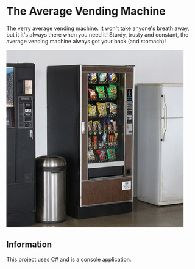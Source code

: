 # The Average Vending Machine
The verry average vending machine. It won't take anyone's breath away, but it it's always there when you need it! Sturdy, trusty and constant, the average vending machine always got your back (and stomach)!

![Picture of the average vending machine](snack_vending_machine_1.jpeg)

## Information 

This project uses C# and is a console application.
